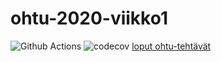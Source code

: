 # ohtu-2020-viikko1

![Github Actions](https://github.com/ikylios/ohtu-2020-viikko1/workflows/Java%20CI%20with%20Gradle/badge.svg)
![codecov](https://codecov.io/gh/ikylios/ohtu-2020-viikko1/branch/main/graph/badge.svg?token=H8MN1VSYY3)
[loput ohtu-tehtävät](https://github.com/ikylios/ohtu-2020)
